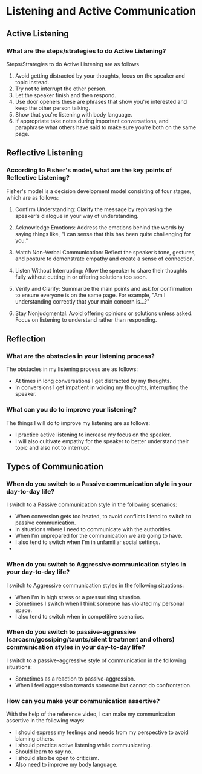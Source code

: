 # Listening and Active Communication

## Active Listening

### What are the steps/strategies to do Active Listening?
Steps/Strategies to do Active Listening are as follows
1. Avoid getting distracted by your thoughts, focus on the speaker and topic instead.
2. Try not to interrupt the other person.
3. Let the speaker finish and then respond.
4. Use door openers these are phrases that show you're interested and keep the other person talking.
5. Show that you're listening with body language.
6. If appropriate take notes during important conversations, and paraphrase what others have said to make sure you're both on the same page.

## Reflective Listening

### According to Fisher's model, what are the key points of Reflective Listening?
Fisher's model is a decision development model consisting of four stages, which are as follows:
1. Confirm Understanding: Clarify the message by rephrasing the speaker's dialogue in your way of understanding. 

2. Acknowledge Emotions: Address the emotions behind the words by saying things like, "I can sense that this has been quite challenging for you."

3. Match Non-Verbal Communication: Reflect the speaker’s tone, gestures, and posture to demonstrate empathy and create a sense of connection.

4. Listen Without Interrupting: Allow the speaker to share their thoughts fully without cutting in or offering solutions too soon.

5. Verify and Clarify: Summarize the main points and ask for confirmation to ensure everyone is on the same page. For example, "Am I understanding correctly that your main concern is...?"

6. Stay Nonjudgmental: Avoid offering opinions or solutions unless asked. Focus on listening to understand rather than responding.


## Reflection

### What are the obstacles in your listening process?
The obstacles in my listening process are as follows:
* At times in long conversations I get distracted by my thoughts.
* In conversions I get impatient in voicing my thoughts, interrupting the speaker.  

### What can you do to improve your listening?
The things I will do to improve my listening are as follows:
* I practice active listening to increase my focus on the speaker.
* I will also cultivate empathy for the speaker to better understand their topic and also not to interrupt.

## Types of Communication

### When do you switch to a Passive communication style in your day-to-day life?
I switch to a Passive communication style in the following scenarios:
* When conversion gets too heated, to avoid conflicts I tend to switch to passive communication.
* In situations where I need to communicate with the authorities.
* When I'm unprepared for the communication we are going to have.
* I also tend to switch when I'm in unfamiliar social settings.
*  
### When do you switch to Aggressive communication styles in your day-to-day life?
I switch to Aggressive communication styles in the following situations:
* When I'm in high stress or a pressurising situation.
* Sometimes I switch when I think someone has violated my personal space.
* I also tend to switch when in competitive scenarios.

### When do you switch to passive-aggressive (sarcasm/gossiping/taunts/silent treatment and others) communication styles in your day-to-day life?
I switch to a passive-aggressive style of communication in the following situations:
* Sometimes as a reaction to passive-aggression.
* When I feel aggression towards someone but cannot do confrontation.

### How can you make your communication assertive? 
With the help of the reference video, I can make my communication assertive in the following ways:
* I should express my feelings and needs from my perspective to avoid blaming others.
* I should practice active listening while communicating.
* Should learn to say no.
* I should also be open to criticism.
* Also need to improve my body language.


